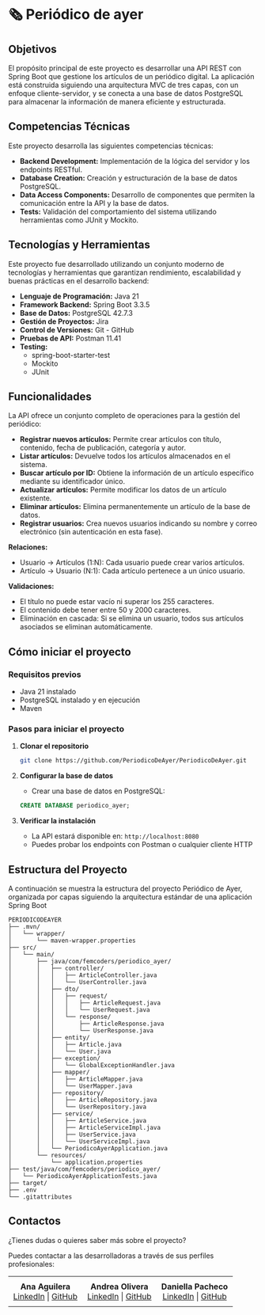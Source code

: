 # 🗞️ Periódico de ayer

## Objetivos

El propósito principal de este proyecto es desarrollar una API REST con Spring Boot que gestione los artículos de un periódico digital.
La aplicación está construida siguiendo una arquitectura MVC de tres capas, con un enfoque cliente-servidor, y se conecta a una base de datos PostgreSQL para almacenar la información de manera eficiente y estructurada.

## Competencias Técnicas

Este proyecto desarrolla las siguientes competencias técnicas:

- **Backend Development:** Implementación de la lógica del servidor y los endpoints RESTful.
- **Database Creation:** Creación y estructuración de la base de datos PostgreSQL.
- **Data Access Components:** Desarrollo de componentes que permiten la comunicación entre la API y la base de datos.
- **Tests:** Validación del comportamiento del sistema utilizando herramientas como JUnit y Mockito.

  
## Tecnologías y Herramientas

Este proyecto fue desarrollado utilizando un conjunto moderno de tecnologías y herramientas que garantizan rendimiento, escalabilidad y buenas prácticas en el desarrollo backend:

- **Lenguaje de Programación:** Java 21
- **Framework Backend:** Spring Boot 3.3.5
- **Base de Datos:** PostgreSQL 42.7.3
- **Gestión de Proyectos:** Jira
- **Control de Versiones:** Git - GitHub
- **Pruebas de API:** Postman 11.41
- **Testing:**
  - spring-boot-starter-test 
  - Mockito
  - JUnit

## Funcionalidades

La API ofrece un conjunto completo de operaciones para la gestión del periódico:

- **Registrar nuevos artículos:** Permite crear artículos con título, contenido, fecha de publicación, categoría y autor.
- **Listar artículos:** Devuelve todos los artículos almacenados en el sistema.
- **Buscar artículo por ID:** Obtiene la información de un artículo específico mediante su identificador único.
- **Actualizar artículos:** Permite modificar los datos de un artículo existente.
- **Eliminar artículos:** Elimina permanentemente un artículo de la base de datos.
- **Registrar usuarios:** Crea nuevos usuarios indicando su nombre y correo electrónico (sin autenticación en esta fase).

**Relaciones:**
  - Usuario → Artículos (1:N): Cada usuario puede crear varios artículos.
  - Artículo → Usuario (N:1): Cada artículo pertenece a un único usuario.

**Validaciones:**
  - El título no puede estar vacío ni superar los 255 caracteres.
  - El contenido debe tener entre 50 y 2000 caracteres.
  - Eliminación en cascada: Si se elimina un usuario, todos sus artículos asociados se eliminan automáticamente.

## Cómo iniciar el proyecto

### Requisitos previos
- Java 21 instalado
- PostgreSQL instalado y en ejecución
- Maven 

### Pasos para iniciar el proyecto

1. **Clonar el repositorio**
   ```bash
   git clone https://github.com/PeriodicoDeAyer/PeriodicoDeAyer.git
   ```

2. **Configurar la base de datos**
   - Crear una base de datos en PostgreSQL:
   ```sql
   CREATE DATABASE periodico_ayer;
   ```

3. **Verificar la instalación**
   - La API estará disponible en: `http://localhost:8080`
   - Puedes probar los endpoints con Postman o cualquier cliente HTTP
  
## Estructura del Proyecto

A continuación se muestra la estructura del proyecto Periódico de Ayer, organizada por capas siguiendo la arquitectura estándar de una aplicación Spring Boot

```
PERIODICODEAYER
├── .mvn/
│   └── wrapper/
│       └── maven-wrapper.properties
├── src/
│   └── main/
│       ├── java/com/femcoders/periodico_ayer/
│       │   ├── controller/
│       │   │   ├── ArticleController.java
│       │   │   └── UserController.java
│       │   ├── dto/
│       │   │   ├── request/
│       │   │   │   ├── ArticleRequest.java
│       │   │   │   └── UserRequest.java
│       │   │   └── response/
│       │   │       ├── ArticleResponse.java
│       │   │       └── UserResponse.java
│       │   ├── entity/
│       │   │   ├── Article.java
│       │   │   └── User.java
│       │   ├── exception/
│       │   │   └── GlobalExceptionHandler.java
│       │   ├── mapper/
│       │   │   ├── ArticleMapper.java
│       │   │   └── UserMapper.java
│       │   ├── repository/
│       │   │   ├── ArticleRepository.java
│       │   │   └── UserRepository.java
│       │   ├── service/
│       │   │   ├── ArticleService.java
│       │   │   ├── ArticleServiceImpl.java
│       │   │   ├── UserService.java
│       │   │   └── UserServiceImpl.java
│       │   └── PeriodicoAyerApplication.java
│       └── resources/
│           └── application.properties
├── test/java/com/femcoders/periodico_ayer/
│   └── PeriodicoAyerApplicationTests.java
├── target/
├── .env
└── .gitattributes
```
## Contactos

¿Tienes dudas o quieres saber más sobre el proyecto?

Puedes contactar a las desarrolladoras a través de sus perfiles profesionales:

<table style="width:100%; border-collapse: collapse; border: none; text-align:center;">
  <tr>
    <td style="border: none; padding: 10px;">
      <b>Ana Aguilera</b><br>
      <a href="https://www.linkedin.com/in/ana-aguilera-morales-011b1a238/" target="_blank">LinkedIn</a> |
      <a href="https://github.com/AnaAguileraMorales88" target="_blank">GitHub</a>
    </td>
    <td style="border: none; padding: 10px;">
      <b>Andrea Olivera</b><br>
      <a href="http://www.linkedin.com/in/andrea-olivera-romero-x" target="_blank">LinkedIn</a> |
      <a href="https://github.com/andreaonweb" target="_blank">GitHub</a>
    </td>
    <td style="border: none; padding: 10px;">
      <b>Daniella Pacheco</b><br>
      <a href="https://www.linkedin.com/in/daniellapacheco/" target="_blank">LinkedIn</a> |
      <a href="https://github.com/DaniPacheco8" target="_blank">GitHub</a>
    </td>
  </tr>
</table>
